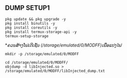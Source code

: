 ## DUMP SETUP1

```
pkg update && pkg upgrade -y
pkg install binutils -y
pkg install coreutils -y
pkg install termux-storage-api -y
termux-setup-storage
```
**ຄວນສ້າງໂຟເດີເຊັ່ນ (/storage/emulated/0/MODFF)ເພື່ອແປງໄຟ*
```
mkdir -p /storage/emulated/0/MODFF
```

```
cd /storage/emulated/0/MODFF/
objdump -d libInjected.so > /storage/emulated/0/MODFF/libInjected_dump.txt
```

